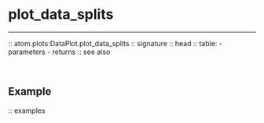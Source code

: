 # plot_data_splits
------------------

:: atom.plots:DataPlot.plot_data_splits
    :: signature
    :: head
    :: table:
        - parameters
        - returns
    :: see also

<br>

## Example

:: examples

